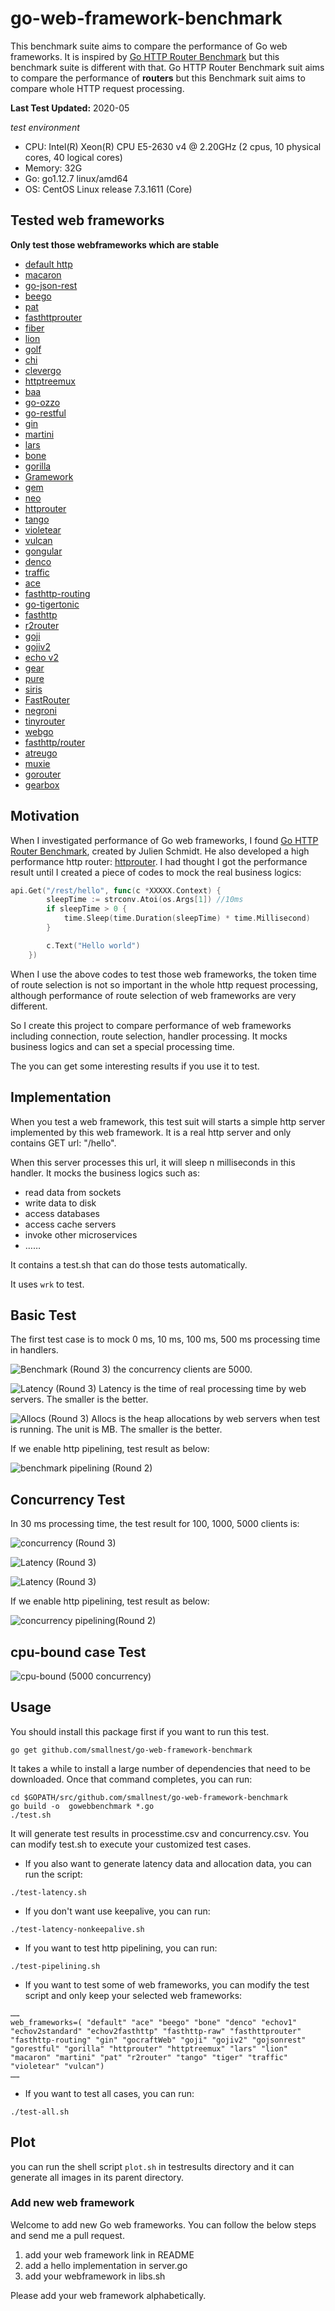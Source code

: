 # go-web-framework-benchmark
This benchmark suite aims to compare the performance of Go web frameworks. It is inspired by [Go HTTP Router Benchmark](https://github.com/julienschmidt/go-http-routing-benchmark) but this benchmark suite is different with that. Go HTTP Router Benchmark suit aims to compare the performance of **routers** but this Benchmark suit aims to compare whole HTTP request processing.

**Last Test Updated:** 2020-05

*test environment*

* CPU:      Intel(R) Xeon(R) CPU E5-2630 v4 @ 2.20GHz (2 cpus, 10 physical cores, 40 logical cores)
* Memory:   32G
* Go:       go1.12.7 linux/amd64
* OS:       CentOS Linux release 7.3.1611 (Core)


## Tested web frameworks

**Only test those webframeworks which are stable**

* [default http](https://golang.org/pkg/net/http/)
* [macaron](https://github.com/Unknwon/macaron)
* [go-json-rest](https://github.com/ant0ine/go-json-rest)
* [beego](https://github.com/astaxie/beego)
* [pat](https://github.com/bmizerany/pat)
* [fasthttprouter](https://github.com/buaazp/fasthttprouter)
* [fiber](https://fiber.wiki)
* [lion](https://github.com/celrenheit/lion)
* [golf](https://github.com/dinever/golf)
* [chi](https://github.com/pressly/chi)
* [clevergo](https://github.com/clevergo/clevergo)
* [httptreemux](https://github.com/dimfeld/httptreemux)
* [baa](https://github.com/go-baa/baa)
* [go-ozzo](https://github.com/go-ozzo/ozzo-routing)
* [go-restful](https://github.com/emicklei/go-restful)
* [gin](https://github.com/gin-gonic/gin)
* [martini](https://github.com/go-martini/martini)
* [lars](https://github.com/go-playground/lars)
* [bone](https://github.com/go-zoo/bone)
* [gorilla](https://github.com/gorilla/mux)
* [Gramework](https://github.com/gramework/gramework)
* [gem](https://github.com/go-gem/gem)
* [neo](https://github.com/ivpusic/neo)
* [httprouter](https://github.com/julienschmidt/httprouter)
* [tango](https://github.com/lunny/tango)
* [violetear](https://github.com/nbari/violetear)
* [vulcan](https://github.com/mailgun/route)
* [gongular](https://github.com/mustafaakin/gongular)
* [denco](https://github.com/naoina/denco)
* [traffic](https://github.com/pilu/traffic)
* [ace](https://github.com/plimble/ace)
* [fasthttp-routing](https://github.com/qiangxue/fasthttp-routing)
* [go-tigertonic](https://github.com/rcrowley/go-tigertonic)
* [fasthttp](https://github.com/valyala/fasthttp)
* [r2router](https://github.com/vanng822/r2router)
* [goji](https://github.com/zenazn/goji/web)
* [gojiv2](http://goji.io)
* [echo v2](https://github.com/labstack/echo)
* [gear](http://github.com/teambition/gear)
* [pure](https://github.com/go-playground/pure)
* [siris](https://github.com/go-siris/siris)
* [FastRouter](https://github.com/razonyang/fastrouter)
* [negroni](https://github.com/urfave/negroni)
* [tinyrouter](https://github.com/go101/tinyrouter)
* [webgo](https://github.com/bnkamalesh/webgo)
* [fasthttp/router](https://github.com/fasthttp/router)
* [atreugo](https://github.com/savsgio/atreugo)
* [muxie](https://github.com/kataras/muxie)
* [gorouter](https://github.com/vardius/gorouter)
* [gearbox](https://github.com/gogearbox/gearbox)


## Motivation
When I investigated performance of Go web frameworks, I found [Go HTTP Router Benchmark](https://github.com/julienschmidt/go-http-routing-benchmark), created by Julien Schmidt. He also developed a high performance http router: [httprouter](https://github.com/julienschmidt/httprouter). I had thought I got the performance result until I created a piece of codes to mock the real business logics:

```go
api.Get("/rest/hello", func(c *XXXXX.Context) {
		sleepTime := strconv.Atoi(os.Args[1]) //10ms
		if sleepTime > 0 {
			time.Sleep(time.Duration(sleepTime) * time.Millisecond)
		}

		c.Text("Hello world")
	})
```

When I use the above codes to test those web frameworks, the token time of route selection is not so important in the whole http request processing, although performance of route selection of web frameworks are very different.

So I create this project to compare performance of web frameworks including connection, route selection, handler processing. It mocks business logics and can set a special processing time.

The you can get some interesting results if you use it to test.

## Implementation
When you test a web framework, this test suit will starts a simple http server implemented by this web framework. It is a real http server and only contains GET url: "/hello".

When this server processes this url, it will sleep n milliseconds in this handler. It mocks the business logics such as:
* read data from sockets
* write data to disk
* access databases
* access cache servers
* invoke other microservices
* ……

It contains a test.sh that can do those tests automatically.

It uses `wrk` to test.

## Basic Test
The first test case is to mock 0 ms, 10 ms, 100 ms, 500 ms processing time in handlers.

![Benchmark (Round 3)](benchmark.png)
the concurrency clients are 5000.

![Latency (Round 3)](benchmark_latency.png)
Latency is the time of real processing time by web servers. The smaller is the better.

![Allocs (Round 3)](benchmark_alloc.png)
Allocs is the heap allocations by web servers when test is running. The unit is MB. The smaller is the better.


If we enable http pipelining, test result as below:

![benchmark pipelining (Round 2)](benchmark-pipeline.png)

## Concurrency Test
In 30 ms processing time, the test result for 100, 1000, 5000 clients is:

![concurrency (Round 3)](concurrency.png)

![Latency (Round 3)](concurrency_latency.png)

![Latency (Round 3)](concurrency_alloc.png)


If we enable http pipelining, test result as below:

![concurrency pipelining(Round 2)](concurrency-pipeline.png)


## cpu-bound case Test

![cpu-bound (5000 concurrency)](cpubound_benchmark.png)

## Usage
You should install this package first if you want to run this test.

```
go get github.com/smallnest/go-web-framework-benchmark
```

It takes a while to install a large number of dependencies that need to be downloaded. Once that command completes, you can run:

```
cd $GOPATH/src/github.com/smallnest/go-web-framework-benchmark
go build -o  gowebbenchmark *.go
./test.sh
```

It will  generate test results in processtime.csv and concurrency.csv. You can modify test.sh to execute your customized test cases.


* If you also want to generate latency data and allocation data, you can run the script:
```
./test-latency.sh
```

* If you don't want use keepalive, you can run:
```
./test-latency-nonkeepalive.sh
```

* If you want to test http pipelining, you can run:
```
./test-pipelining.sh
```

* If you want to test some of web frameworks, you can modify the test script and only keep your selected web frameworks:
```
……
web_frameworks=( "default" "ace" "beego" "bone" "denco" "echov1" "echov2standard" "echov2fasthttp" "fasthttp-raw" "fasthttprouter" "fasthttp-routing" "gin" "gocraftWeb" "goji" "gojiv2" "gojsonrest" "gorestful" "gorilla" "httprouter" "httptreemux" "lars" "lion" "macaron" "martini" "pat" "r2router" "tango" "tiger" "traffic" "violetear" "vulcan")
……
```
* If you want to test all cases, you can run:

```
./test-all.sh
```

## Plot
you can run the shell script `plot.sh` in testresults directory and it can generate all images in its parent directory.


### Add new web framework
Welcome to add new Go web frameworks. You can follow the below steps and send me a pull request.

1. add your web framework link in README
2. add a hello implementation in server.go
3. add your webframework in libs.sh

Please add your web framework alphabetically.
